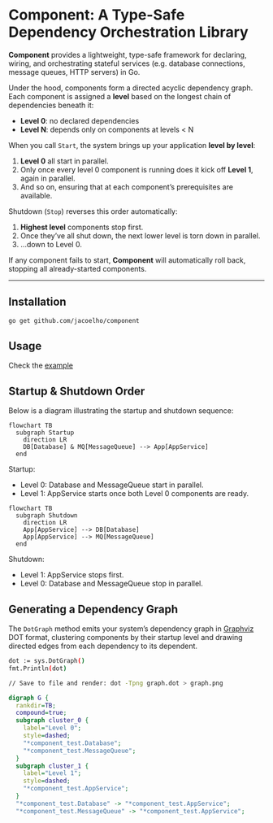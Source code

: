 # Component: A Type-Safe Dependency Orchestration Library

**Component** provides a lightweight, type-safe framework for declaring, wiring, and orchestrating stateful services (e.g. database connections, message queues, HTTP servers) in Go.

Under the hood, components form a directed acyclic dependency graph. Each component is assigned a **level** based on the longest chain of dependencies beneath it:

- **Level 0**: no declared dependencies
- **Level N**: depends only on components at levels < N

When you call `Start`, the system brings up your application **level by level**:

1. **Level 0** all start in parallel.
2. Only once every level 0 component is running does it kick off **Level 1**, again in parallel.
3. And so on, ensuring that at each component’s prerequisites are available.

Shutdown (`Stop`) reverses this order automatically:

1. **Highest level** components stop first.
2. Once they’ve all shut down, the next lower level is torn down in parallel.
3. …down to Level 0.

If any component fails to start, **Component** will automatically roll back, stopping all already-started components.

---

## Installation

```bash
go get github.com/jacoelho/component
```

## Usage

Check the [example](./example_test.go)

## Startup & Shutdown Order

Below is a diagram illustrating the startup and shutdown sequence:

```mermaid
flowchart TB
  subgraph Startup
    direction LR
    DB[Database] & MQ[MessageQueue] --> App[AppService]
  end
``` 

Startup:
- Level 0: Database and MessageQueue start in parallel. 
- Level 1: AppService starts once both Level 0 components are ready.



```mermaid
flowchart TB
  subgraph Shutdown
    direction LR
    App[AppService] --> DB[Database]
    App[AppService] --> MQ[MessageQueue]
  end
```

Shutdown:
- Level 1: AppService stops first.
- Level 0: Database and MessageQueue stop in parallel.

## Generating a Dependency Graph

The `DotGraph` method emits your system’s dependency graph in [Graphviz](https://graphviz.org/) DOT format, clustering components by their startup level and drawing directed edges from each dependency to its dependent.

```bash
dot := sys.DotGraph()
fmt.Println(dot)

// Save to file and render: dot -Tpng graph.dot > graph.png
```

```dot
digraph G {
  rankdir=TB;
  compound=true;
  subgraph cluster_0 {
    label="Level 0";
    style=dashed;
    "*component_test.Database";
    "*component_test.MessageQueue";
  }
  subgraph cluster_1 {
    label="Level 1";
    style=dashed;
    "*component_test.AppService";
  }
  "*component_test.Database" -> "*component_test.AppService";
  "*component_test.MessageQueue" -> "*component_test.AppService";
```